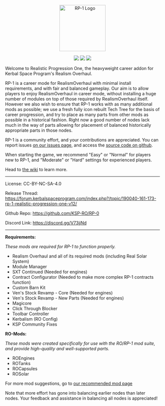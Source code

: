 <p align="center">
 <img src="https://github.com/KSP-RO/RP-0/blob/master/Source/RP-1%20Logo.png" width=150 alt="RP-1 Logo"/>
</p>
<p align="center">
 <a href="https://nightly.link/KSP-RO/RP-0/workflows/build/master/RP-1.zip" rel="nofollow"><img src="https://badgen.net/badge/Nightly%20build/download/blue"></a>
 <a href="https://discord.gg/V73jjNd" rel="nofollow"><img src="https://badgen.net/discord/online-members/V73jjNd?icon=discord"></a>
 <a href="https://github.com/KSP-RO/RP-0/compare/v1.12.9.0...master" rel="nofollow"><img src="https://img.shields.io/github/commits-since/KSP-RO/RP-0/latest"></a>
</p>

Welcome to Realistic Progression One, the heavyweight career addon for Kerbal Space Program's Realism Overhaul.

RP-1 is a career mode for RealismOverhaul with minimal install requirements, and with fair and balanced gameplay. Our aim is to allow players to enjoy RealismOverhaul in career mode, without installing a huge number of modules on top of those required by RealismOverhaul itself. However we also wish to ensure that RP-1 works with as many additional mods as possible; we use a fresh fully icon rebuilt Tech Tree for the basis of career progression, and try to place as many parts from other mods as possible in a historical fashion.  Right now a good number of nodes lack much in the way of parts allowing for placement of balanced historically appropriate parts in those nodes. 

RP-1 is a community effort, and your contributions are appreciated. You can report issues [on our issues page](https://github.com/KSP-RO/RP-0/issues), and access the [source code on github](https://github.com/KSP-RO/RP-0/tree/master). 

When starting the game, we recommend "Easy" or "Normal" for players new to RP-1, and "Moderate" or "Hard" settings for experienced players.

Head to [the wiki](https://github.com/KSP-RO/RP-0/wiki) to learn more.

---

License: CC-BY-NC-SA-4.0

Release Thread: https://forum.kerbalspaceprogram.com/index.php?/topic/190040-161-173-rp-1-realistic-progression-one-v12/

Github Repo:  https://github.com/KSP-RO/RP-0

Discord Link: https://discord.gg/V73jjNd

---

**Requirements:**

*These mods are required for RP-1 to function properly.*
- Realism Overhaul and all of its required mods (including Real Solar System)
- Module Manager
- SXT Continued (Needed for engines)
- Contract Configurator (Needed to make more complex RP-1 contracts function)
- Custom Barn Kit
- Ven's Stock Revamp - Core (Needed for engines)
- Ven's Stock Revamp - New Parts (Needed for engines)
- Magicore
- Click Through Blocker
- Toolbar Controller
- Kerbalism (RO Config)
- KSP Community Fixes

**RO-Mods:**

*These mods were created specifically for use with the RO/RP-1 mod suite, and provide high-quality and well-supported parts.*
- ROEngines
- ROTanks
- ROCapsules
- ROSolar

For more mod suggestions, go to [our recommended mod page](https://github.com/KSP-RO/RP-0/wiki/Recommended-Extra-Mods)

Note that more effort has gone into balancing earlier nodes than later nodes. Your feedback and assistance in balancing all nodes is appreciated!
